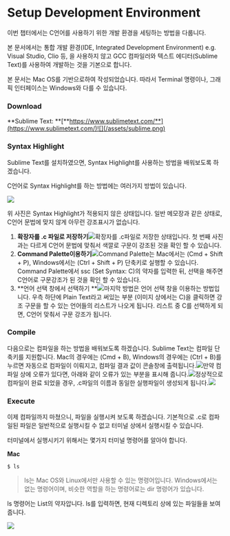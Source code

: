 # Setup Development Environment

이번 챕터에서는 C언어를 사용하기 위한 개발 환경을 세팅하는 방법을 다룹니다.

본 문서에서는 통합 개발 환경\(IDE, Integrated Development Environment\) e.g. Visual Studio, Clio 등, 을 사용하지 않고 GCC 컴파일러와 텍스트 에디터\(Sublime Text\)를 사용하여 개발하는 것을 기본으로 합니다.

본 문서는 Mac OS를 기반으로하여 작성되었습니다. 따라서 Terminal 명령이나, 그래픽 인터페이스는 Windows와 다를 수 있습니다.

### Download

**Sublime Text: **[**https://www.sublimetext.com/**](https://www.sublimetext.com/)![](/assets/sublime.png)

### Syntax Highlight

Sublime Text를 설치하였으면, Syntax Highlight를 사용하는 방법을 배워보도록 하겠습니다.

C언어로 Syntax Highlight를 하는 방법에는 여러가지 방법이 있습니다.

![](/assets/defalut.png)

위 사진은 Syntax Highlight가 적용되지 않은 상태입니다. 일반 메모장과 같은 상태로, C언어 문법에 맞지 않게 아무런 강조표시가 없습니다.

1. **확장자를 .c 파일로 저장하기**![](/assets/savetocfile.png)확장자를 .c파일로 저장한 상태입니다.  첫 번째 사진과는 다르게 C언어 문법에 맞춰서 색깔로 구문이 강조된 것을 확인 할 수 있습니다.
2. **Command Palette이용하기**![](/assets/command.png)Command Palette는 Mac에서는 \(Cmd + Shift + P\), Windows에서는 \(Ctrl + Shift + P\) 단축키로 실행할 수 있습니다. Command Palette에서 ssc \(Set Syntax: C\)의 약자를 입력한 뒤, 선택을 해주면 C언어로 구문강조가 된 것을 확인 할 수 있습니다.
3. **언어 선택 창에서 선택하기 **![](/assets/select.png)마지막 방법은 언어 선택 창을 이용하는 방법입니다. 우측 하단에 Plain Text라고 써있는 부분 \(이미지 상에서는 C\)을 클릭하면 강조 구문을 할 수 있는 언어들의 리스트가 나오게 됩니다. 리스트 중 C를 선택하게 되면, C언어 맞춰서 구문 강조가 됩니다.

### Compile

다음으로는 컴파일을 하는 방법을 배워보도록 하겠습니다. Sublime Text는 컴파일 단축키를 지원합니다. Mac의 경우에는 \(Cmd + B\), Windows의 경우에는 \(Ctrl + B\)를 누르면 자동으로 컴파일이 이뤄지고, 컴파일 결과 값이 콘솔창에 출력됩니다.![](/assets/compile.png)만약 컴파일 상에 오류가 있다면, 아래와 같이 오류가 있는 부분을 표시해 줍니다.![](/assets/compile_error.png)정상적으로 컴파일이 완료 되었을 경우, .c파일의 이름과 동일한 실행파일이 생성되게 됩니다.![](/assets/compile_done.png)

### Execute

이제 컴파일까지 마쳤으니, 파일을 실행시켜 보도록 하겠습니다. 기본적으로 .c로 컴파일된 파일은 일반적으로 실행시킬 수 없고 터미널 상에서 실행시킬 수 있습니다.

터미널에서 실행시키기 위해서는 몇가지 터미널 명령어를 알아야 합니다.

**Mac**

```
$ ls
```

> ls는 Mac OS와 Linux에서만 사용할 수 있는 명령어입니다. Windows에서는 없는 명령어이며, 비슷한 역할을 하는 명령어로는 dir 명령어가 있습니다.

ls 명령어는 List의 약자압니다. ls를 입력하면, 현재 디렉토리 상에 있는 파일들을 보여줍니다.

![](/assets/ls.png)



